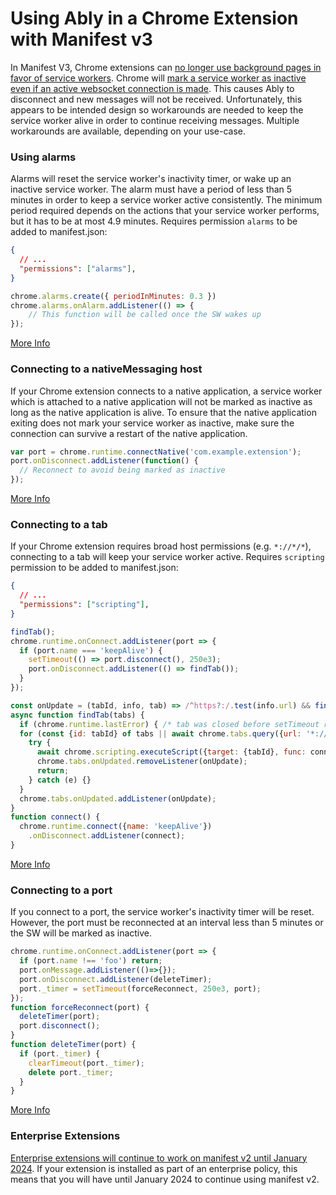 # Using Ably in a Chrome Extension with Manifest v3

In Manifest V3, Chrome extensions can [no longer use background pages in favor of service workers](https://developer.chrome.com/docs/extensions/mv3/migrating_to_service_workers/).
Chrome will [mark a service worker as inactive even if an active websocket connection is made](https://bugs.chromium.org/p/chromium/issues/detail?id=1152255).
This causes Ably to disconnect and new messages will not be received.
Unfortunately, this appears to be intended design so workarounds are needed to keep the service worker alive in order to continue receiving messages. Multiple workarounds are available, depending on your use-case.


### Using alarms
Alarms will reset the service worker's inactivity timer, or wake up an inactive service worker.
The alarm must have a period of less than 5 minutes in order to keep a service worker active consistently.
The minimum period required depends on the actions that your service worker performs, but it has to be at most 4.9 minutes.
Requires permission `alarms` to be added to manifest.json:
```json
{
  // ...
  "permissions": ["alarms"],
}
```

```js
chrome.alarms.create({ periodInMinutes: 0.3 })
chrome.alarms.onAlarm.addListener(() => {
	// This function will be called once the SW wakes up
});
```

[More Info](https://developer.chrome.com/docs/extensions/reference/alarms/)


### Connecting to a nativeMessaging host
If your Chrome extension connects to a native application, a service worker which is attached to a native application will not be marked as inactive as long as the native application is alive. To ensure that the native application exiting does not mark your service worker as inactive, make sure the connection can survive a restart of the native application.

```js
var port = chrome.runtime.connectNative('com.example.extension');
port.onDisconnect.addListener(function() {
  // Reconnect to avoid being marked as inactive
});

```

[More Info](https://developer.chrome.com/docs/apps/nativeMessaging/)

### Connecting to a tab
If your Chrome extension requires broad host permissions (e.g. `*://*/*`), connecting to a tab will keep your service worker active.
Requires `scripting` permission to be added to manifest.json:
```json
{
  // ...
  "permissions": ["scripting"],
}
```

```js
findTab();
chrome.runtime.onConnect.addListener(port => {
  if (port.name === 'keepAlive') {
    setTimeout(() => port.disconnect(), 250e3);
    port.onDisconnect.addListener(() => findTab());
  }
});

const onUpdate = (tabId, info, tab) => /^https?:/.test(info.url) && findTab([tab]);
async function findTab(tabs) {
  if (chrome.runtime.lastError) { /* tab was closed before setTimeout ran */ }
  for (const {id: tabId} of tabs || await chrome.tabs.query({url: '*://*/*'})) {
    try {
      await chrome.scripting.executeScript({target: {tabId}, func: connect});
      chrome.tabs.onUpdated.removeListener(onUpdate);
      return;
    } catch (e) {}
  }
  chrome.tabs.onUpdated.addListener(onUpdate);
}
function connect() {
  chrome.runtime.connect({name: 'keepAlive'})
    .onDisconnect.addListener(connect);
}
```

[More Info](https://developer.chrome.com/docs/extensions/reference/scripting/)

### Connecting to a port
If you connect to a port, the service worker's inactivity timer will be reset. However, the port must be reconnected at an interval less than 5 minutes or the SW will be marked as inactive.

```js
chrome.runtime.onConnect.addListener(port => {
  if (port.name !== 'foo') return;
  port.onMessage.addListener(()=>{});
  port.onDisconnect.addListener(deleteTimer);
  port._timer = setTimeout(forceReconnect, 250e3, port);
});
function forceReconnect(port) {
  deleteTimer(port);
  port.disconnect();
}
function deleteTimer(port) {
  if (port._timer) {
    clearTimeout(port._timer);
    delete port._timer;
  }
}

```

[More Info](https://developer.chrome.com/docs/extensions/reference/runtime/#method-connect)

### Enterprise Extensions
[Enterprise extensions will continue to work on manifest v2 until January 2024](https://developer.chrome.com/docs/extensions/mv3/mv2-sunset/).
If your extension is installed as part of an enterprise policy, this means that you will have until January 2024 to continue using manifest v2.
